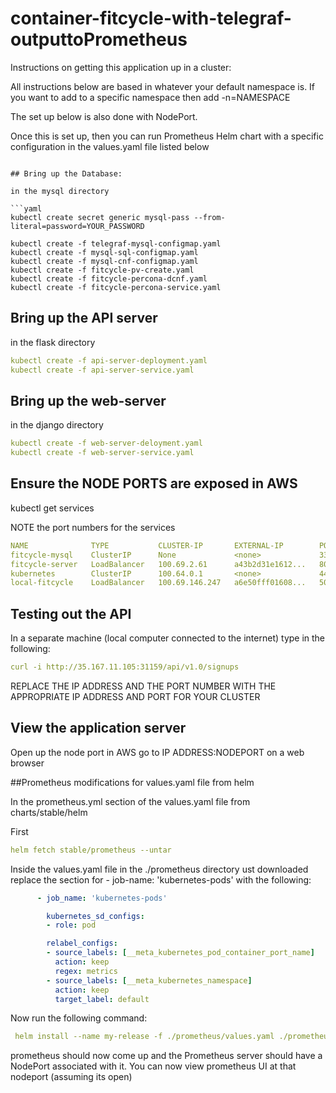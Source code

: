 # container-fitcycle-with-telegraf-outputtoPrometheus

Instructions on getting this application up in a cluster:

All instructions below are based in whatever your default namespace is. If you want to add to a specific namespace then add -n=NAMESPACE

The set up below is also done with NodePort. 

Once this is set up, then you can run Prometheus Helm chart with a specific configuration in the values.yaml file listed below

```

## Bring up the Database:

in the mysql directory

```yaml
kubectl create secret generic mysql-pass --from-literal=password=YOUR_PASSWORD

kubectl create -f telegraf-mysql-configmap.yaml
kubectl create -f mysql-sql-configmap.yaml
kubectl create -f mysql-cnf-configmap.yaml
kubectl create -f fitcycle-pv-create.yaml
kubectl create -f fitcycle-percona-dcnf.yaml
kubectl create -f fitcycle-percona-service.yaml

```

## Bring up the API server

in the flask directory
```yaml
kubectl create -f api-server-deployment.yaml
kubectl create -f api-server-service.yaml
```

## Bring up the web-server

in the django directory
```yaml
kubectl create -f web-server-deloyment.yaml
kubectl create -f web-server-service.yaml
```
## Ensure the NODE PORTS are exposed in AWS

kubectl get services

NOTE the port numbers for the services

```yaml
NAME              TYPE           CLUSTER-IP       EXTERNAL-IP        PORT(S)          AGE
fitcycle-mysql    ClusterIP      None             <none>             3306/TCP         20d
fitcycle-server   LoadBalancer   100.69.2.61      a43b2d31e1612...   8000:31553/TCP   7d
kubernetes        ClusterIP      100.64.0.1       <none>             443/TCP          80d
local-fitcycle    LoadBalancer   100.69.146.247   a6e50fff01608...   5000:31159/TCP   7d
```

## Testing out the API

In a separate machine (local computer connected to the internet) type in the following:

```yaml
curl -i http://35.167.11.105:31159/api/v1.0/signups
```

REPLACE THE IP ADDRESS AND THE PORT NUMBER WITH THE APPROPRIATE IP ADDRESS AND PORT FOR YOUR CLUSTER 

## View the application server

Open up the node port in AWS
go to IP ADDRESS:NODEPORT on a web browser

##Prometheus modifications for values.yaml file from helm

In the prometheus.yml section of the values.yaml file from charts/stable/helm

First
```yaml
helm fetch stable/prometheus --untar
```

Inside the values.yaml file in the ./prometheus directory ust downloaded
replace the section for - job-name: 'kubernetes-pods' with the following:

```yaml
      - job_name: 'kubernetes-pods'

        kubernetes_sd_configs:
        - role: pod

        relabel_configs:
        - source_labels: [__meta_kubernetes_pod_container_port_name]
          action: keep
          regex: metrics
        - source_labels: [__meta_kubernetes_namespace]
          action: keep
          target_label: default

```

Now run the following command:

```yaml
 helm install --name my-release -f ./prometheus/values.yaml ./prometheus --set server.service.type=NodePort
```

prometheus should now come up and the Prometheus server should have a NodePort associated with it.
You can now view prometheus UI at that nodeport (assuming its open)


